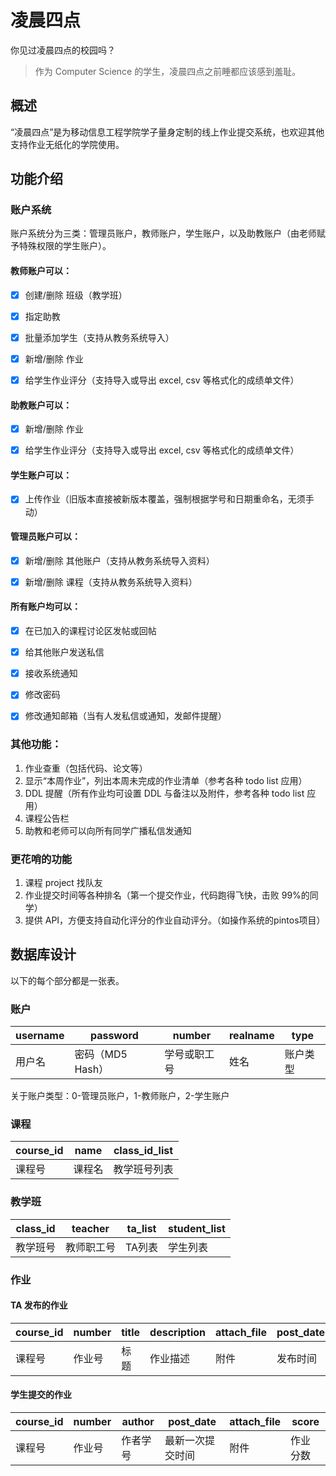 #  凌晨四点
你见过凌晨四点的校园吗？

 > 作为 Computer Science 的学生，凌晨四点之前睡都应该感到羞耻。

## 概述

“凌晨四点”是为移动信息工程学院学子量身定制的线上作业提交系统，也欢迎其他支持作业无纸化的学院使用。

## 功能介绍

### 账户系统

账户系统分为三类：管理员账户，教师账户，学生账户，以及助教账户（由老师赋予特殊权限的学生账户）。

#### 教师账户可以：

- [x] 创建/删除 班级（教学班）

- [x] 指定助教

- [x] 批量添加学生（支持从教务系统导入）

- [x] 新增/删除 作业

- [x] 给学生作业评分（支持导入或导出 excel, csv 等格式化的成绩单文件）

#### 助教账户可以：

- [x] 新增/删除 作业

- [x] 给学生作业评分（支持导入或导出 excel, csv 等格式化的成绩单文件）

#### 学生账户可以：

- [x] 上传作业（旧版本直接被新版本覆盖，强制根据学号和日期重命名，无须手动）

#### 管理员账户可以：

- [x] 新增/删除 其他账户（支持从教务系统导入资料）

- [x] 新增/删除 课程（支持从教务系统导入资料）

#### 所有账户均可以：

- [x] 在已加入的课程讨论区发帖或回帖

- [x] 给其他账户发送私信
 
- [x] 接收系统通知

- [x] 修改密码

- [x] 修改通知邮箱（当有人发私信或通知，发邮件提醒）

### 其他功能：

1. 作业查重（包括代码、论文等）
2. 显示“本周作业”，列出本周未完成的作业清单（参考各种 todo list 应用）
3. DDL 提醒（所有作业均可设置 DDL 与备注以及附件，参考各种 todo list 应用）
4. 课程公告栏
5. 助教和老师可以向所有同学广播私信发通知

### 更花哨的功能

1. 课程 project 找队友
2. 作业提交时间等各种排名（第一个提交作业，代码跑得飞快，击败 99%的同学）
3. 提供 API，方便支持自动化评分的作业自动评分。（如操作系统的pintos项目）

## 数据库设计

以下的每个部分都是一张表。

### 账户

| username | password | number |realname | type |  
|------------|------------|----------|-----------|------|
| 用户名 | 密码（MD5 Hash）| 学号或职工号 | 姓名 | 账户类型 |

关于账户类型：0-管理员账户，1-教师账户，2-学生账户

### 课程

| course_id | name | class_id_list |
|------------|-------|--------------|
| 课程号 | 课程名 | 教学班号列表 |

### 教学班

| class_id | teacher | ta_list | student_list |
|---------|----------|--------|--------------|
| 教学班号 | 教师职工号 | TA列表 | 学生列表 |

### 作业
#### TA 发布的作业

| course_id | number | title | description | attach_file | post_date | ddl |
|-----------|------|------|--------------|------------|-------------|------|
| 课程号 | 作业号 | 标题 | 作业描述 | 附件 | 发布时间 | DDL|

#### 学生提交的作业

| course_id | number | author |post_date| attach_file | score |
|-----------|------|------|-------|-------|-------|
| 课程号 | 作业号 |作者学号|最新一次提交时间|附件|作业分数|
